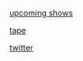 [upcoming shows](shows)

[tape](https://youtu.be/PHNStRX6W_U)

[twitter](https://twitter.com/diyacomedy)
